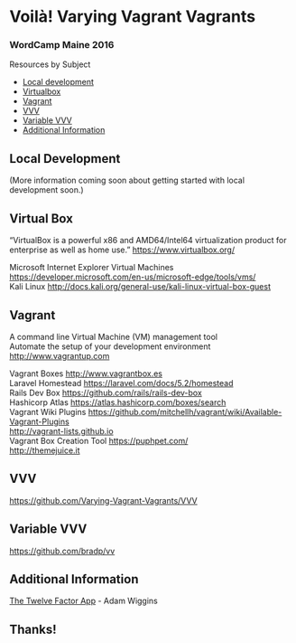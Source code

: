 # Voilà! Varying Vagrant Vagrants
### WordCamp Maine 2016

Resources by Subject
- [Local development](#local-development)
- [Virtualbox](#virtualbox)
- [Vagrant](#vagrant)
- [VVV](#vvv)
- [Variable VVV](#variable-vvv)
- [Additional Information](#additional-information)

## Local Development
(More information coming soon about getting started with local development soon.)

## Virtual Box
“VirtualBox is a powerful x86 and AMD64/Intel64 virtualization product for enterprise as well as home use.”
https://www.virtualbox.org/  

Microsoft Internet Explorer Virtual Machines https://developer.microsoft.com/en-us/microsoft-edge/tools/vms/  
Kali Linux http://docs.kali.org/general-use/kali-linux-virtual-box-guest  

## Vagrant
A command line Virtual Machine (VM) management tool  
Automate the setup of your development environment  
http://www.vagrantup.com  

Vagrant Boxes http://www.vagrantbox.es  
Laravel Homestead https://laravel.com/docs/5.2/homestead  
Rails Dev Box https://github.com/rails/rails-dev-box  
Hashicorp Atlas https://atlas.hashicorp.com/boxes/search  
Vagrant Wiki Plugins https://github.com/mitchellh/vagrant/wiki/Available-Vagrant-Plugins  
http://vagrant-lists.github.io  
Vagrant Box Creation Tool https://puphpet.com/  
http://themejuice.it  

## VVV
https://github.com/Varying-Vagrant-Vagrants/VVV

## Variable VVV
https://github.com/bradp/vv

## Additional Information
[The Twelve Factor App](http://12factor.net/) - Adam Wiggins 

## Thanks! 
